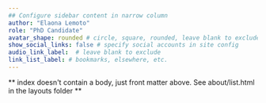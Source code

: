 ```yaml
---
## Configure sidebar content in narrow column
author: "Elaona Lemoto"
role: "PhD Candidate"
avatar_shape: rounded # circle, square, rounded, leave blank to exclude
show_social_links: false # specify social accounts in site config
audio_link_label:  # leave blank to exclude
link_list_label: # bookmarks, elsewhere, etc.
---
```


** index doesn't contain a body, just front matter above.
See about/list.html in the layouts folder **